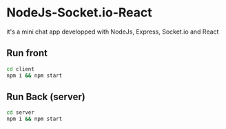 # NodeJs-Socket.io-React
it's a mini chat app developped with NodeJs, Express, Socket.io and React

## Run front

```sh
cd client
npm i && npm start
```


## Run Back (server)

```sh
cd server
npm i && npm start
```


